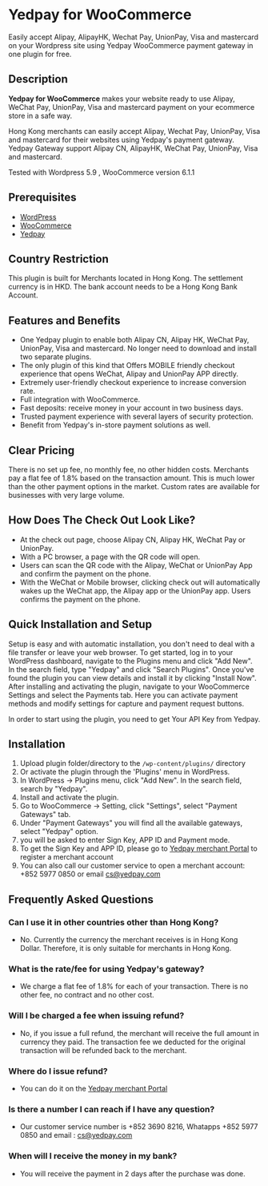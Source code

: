 # Yedpay for WooCommerce

Easily accept Alipay, AlipayHK, Wechat Pay, UnionPay, Visa and mastercard on your Wordpress site using Yedpay WooCommerce payment gateway in one plugin for free.

## Description

**Yedpay for WooCommerce** makes your website ready to use Alipay, WeChat Pay, UnionPay, Visa and mastercard payment on your ecommerce store in a safe way.

Hong Kong merchants can easily accept Alipay, Wechat Pay, UnionPay, Visa and mastercard for their websites using Yedpay's payment gateway. Yedpay Gateway support Alipay CN, AlipayHK, WeChat Pay, UnionPay, Visa and mastercard.

Tested with Wordpress 5.9 , WooCommerce version 6.1.1

## Prerequisites
* [WordPress](https://wordpress.com/)
* [WooCommerce](https://woocommerce.com/)
* [Yedpay](https://www.yedpay.com/)

## Country Restriction

This plugin is built for Merchants located in Hong Kong. The settlement currency is in HKD. 
The bank account needs to be a Hong Kong Bank Account. 

## Features and Benefits

* One Yedpay plugin to enable both Alipay CN, Alipay HK, WeChat Pay, UnionPay, Visa and mastercard. No longer need to download and install two separate plugins.
* The only plugin of this kind that Offers MOBILE friendly checkout experience that opens WeChat, Alipay and UnionPay APP directly.
* Extremely user-friendly checkout experience to increase conversion rate.
* Full integration with WooCommerce.
* Fast deposits: receive money in your account in two business days.
* Trusted payment experience with several layers of security protection.
* Benefit from Yedpay's in-store payment solutions as well.

## Clear Pricing

There is no set up fee, no monthly fee, no other hidden costs. Merchants pay a flat fee of  1.8% based on the transaction amount. This is much lower than the other payment options in the market. Custom rates are available for businesses with very large volume.

## How Does The Check Out Look Like?

* At the check out page, choose Alipay CN, Alipay HK, WeChat Pay or UnionPay.
* With a PC browser, a page with the QR code will open.
* Users can scan the QR code with the Alipay, WeChat or UnionPay App and confirm the payment on the phone.
* With the WeChat or Mobile browser, clicking check out will automatically wakes up the WeChat app, the Alipay app or the UnionPay app. Users confirms the payment on the phone.

## Quick Installation and Setup

Setup is easy and with automatic installation, you don't need to deal with a file transfer or leave your web browser. To get started, log in to your WordPress dashboard, navigate to the Plugins menu and click "Add New".
In the search field, type "Yedpay" and click "Search Plugins". Once you've found the plugin you can view details and install it by clicking "Install Now".
After installing and activating the plugin, navigate to your WooCommerce Settings and select the Payments tab. Here you can activate payment methods and modify settings for capture and payment request buttons.

In order to start using the plugin, you need to get Your API Key from Yedpay.

## Installation
1. Upload plugin folder/directory to the `/wp-content/plugins/` directory
2. Or activate the plugin through the 'Plugins' menu in WordPress.
3. In WordPress -> Plugins menu, click "Add New". In the search field, search by "Yedpay".
4. Install and activate the plugin.
5. Go to WooCommerce -> Setting, click "Settings", select "Payment Gateways" tab.
6. Under "Payment Gateways" you will find all the available gateways, select "Yedpay" option.
7. you will be asked to enter Sign Key, APP ID and Payment mode.
8. To get the Sign Key and APP ID, please go to [Yedpay merchant Portal](https://merchant.yedpay.com) to register a merchant account
9. You can also call our customer service to open a merchant account: +852 5977 0850 or email [cs@yedpay.com](mailto:cs@yedpay.com)

## Frequently Asked Questions

### Can I use it in other countries other than Hong Kong?
* No. Currently the currency the merchant receives is in Hong Kong Dollar. Therefore, it is only suitable for merchants in Hong Kong.

### What is the rate/fee for using Yedpay's gateway?
* We charge a flat fee of 1.8% for each of your transaction. There is no other fee, no contract and no other cost.

### Will I be charged a fee when issuing refund?
* No, if you issue a full refund, the merchant will receive the full amount in currency they paid. The transaction fee we deducted for the original transaction will be refunded back to the merchant.

### Where do I issue refund?
* You can do it on the [Yedpay merchant Portal](https://merchant.yedpay.com)

### Is there a number I can reach if I have any question?
* Our customer service number is +852 3690 8216, Whatapps +852 5977 0850 and email : [cs@yedpay.com](mailto:cs@yedpay.com)

### When will I receive the money in my bank?
* You will receive the payment in 2 days after the purchase was done.